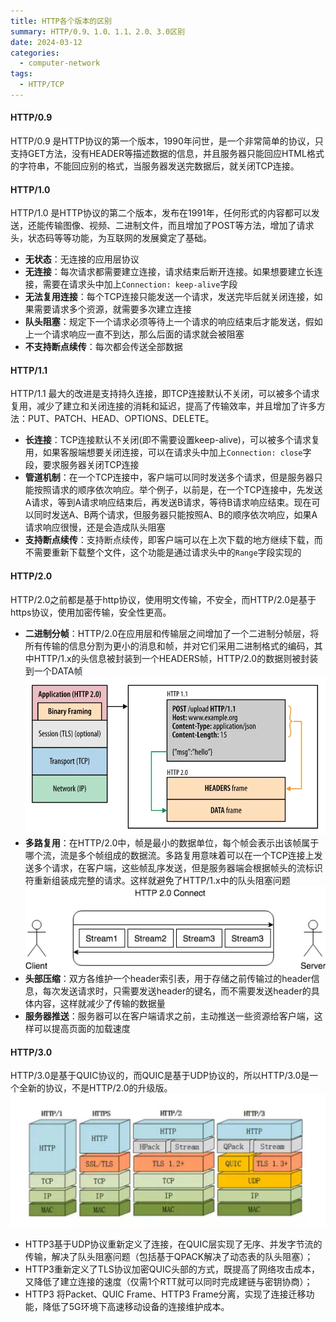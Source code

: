 ```yaml
---
title: HTTP各个版本的区别
summary: HTTP/0.9、1.0、1.1、2.0、3.0区别
date: 2024-03-12
categories:
  - computer-network
tags:
  - HTTP/TCP
---
```


#### HTTP/0.9
HTTP/0.9 是HTTP协议的第一个版本，1990年问世，是一个非常简单的协议，只支持GET方法，没有HEADER等描述数据的信息，并且服务器只能回应HTML格式的字符串，不能回应别的格式，当服务器发送完数据后，就关闭TCP连接。

#### HTTP/1.0
HTTP/1.0 是HTTP协议的第二个版本，发布在1991年，任何形式的内容都可以发送，还能传输图像、视频、二进制文件，而且增加了POST等方法，增加了请求头，状态码等等功能，为互联网的发展奠定了基础。

- **无状态**：无连接的应用层协议
- **无连接**：每次请求都需要建立连接，请求结束后断开连接。如果想要建立长连接，需要在请求头中加上`Connection: keep-alive`字段
- **无法复用连接**：每个TCP连接只能发送一个请求，发送完毕后就关闭连接，如果需要请求多个资源，就需要多次建立连接
- **队头阻塞**：规定下一个请求必须等待上一个请求的响应结束后才能发送，假如上一个请求响应一直不到达，那么后面的请求就会被阻塞
- **不支持断点续传**：每次都会传送全部数据

#### HTTP/1.1
HTTP/1.1 最大的改进是支持持久连接，即TCP连接默认不关闭，可以被多个请求复用，减少了建立和关闭连接的消耗和延迟，提高了传输效率，并且增加了许多方法：PUT、PATCH、HEAD、OPTIONS、DELETE。

- **长连接**：TCP连接默认不关闭(即不需要设置keep-alive)，可以被多个请求复用，如果客服端想要关闭连接，可以在请求头中加上`Connection: close`字段，要求服务器关闭TCP连接
- **管道机制**：在一个TCP连接中，客户端可以同时发送多个请求，但是服务器只能按照请求的顺序依次响应。举个例子，以前是，在一个TCP连接中，先发送A请求，等到A请求响应结束后，再发送B请求，等待B请求响应结束。现在可以同时发送A、B两个请求，但服务器只能按照A、B的顺序依次响应，如果A请求响应很慢，还是会造成队头阻塞
- **支持断点续传**：支持断点续传，即客户端可以在上次下载的地方继续下载，而不需要重新下载整个文件，这个功能是通过请求头中的`Range`字段实现的

#### HTTP/2.0
HTTP/2.0之前都是基于http协议，使用明文传输，不安全，而HTTP/2.0是基于https协议，使用加密传输，安全性更高。

- **二进制分帧**：HTTP/2.0在应用层和传输层之间增加了一个二进制分帧层，将所有传输的信息分割为更小的消息和帧，并对它们采用二进制格式的编码，其中HTTP/1.x的头信息被封装到一个HEADERS帧，HTTP/2.0的数据则被封装到一个DATA帧
![](images/binaryFraming.png)
- **多路复用**：在HTTP/2.0中，帧是最小的数据单位，每个帧会表示出该帧属于哪个流，流是多个帧组成的数据流。多路复用意味着可以在一个TCP连接上发送多个请求，在客户端，这些帧乱序发送，但是服务器端会根据帧头的流标识符重新组装成完整的请求。这样就避免了HTTP/1.x中的队头阻塞问题
![](images/http2connection.png)
- **头部压缩**：双方各维护一个header索引表，用于存储之前传输过的header信息，每次发送请求时，只需要发送header的键名，而不需要发送header的具体内容，这样就减少了传输的数据量
- **服务器推送**：服务器可以在客户端请求之前，主动推送一些资源给客户端，这样可以提高页面的加载速度

#### HTTP/3.0
HTTP/3.0是基于QUIC协议的，而QUIC是基于UDP协议的，所以HTTP/3.0是一个全新的协议，不是HTTP/2.0的升级版。
![](images/httpVersoin.png)

- HTTP3基于UDP协议重新定义了连接，在QUIC层实现了无序、并发字节流的传输，解决了队头阻塞问题（包括基于QPACK解决了动态表的队头阻塞）；
- HTTP3重新定义了TLS协议加密QUIC头部的方式，既提高了网络攻击成本，又降低了建立连接的速度（仅需1个RTT就可以同时完成建链与密钥协商）；
- HTTP3 将Packet、QUIC Frame、HTTP3 Frame分离，实现了连接迁移功能，降低了5G环境下高速移动设备的连接维护成本。


